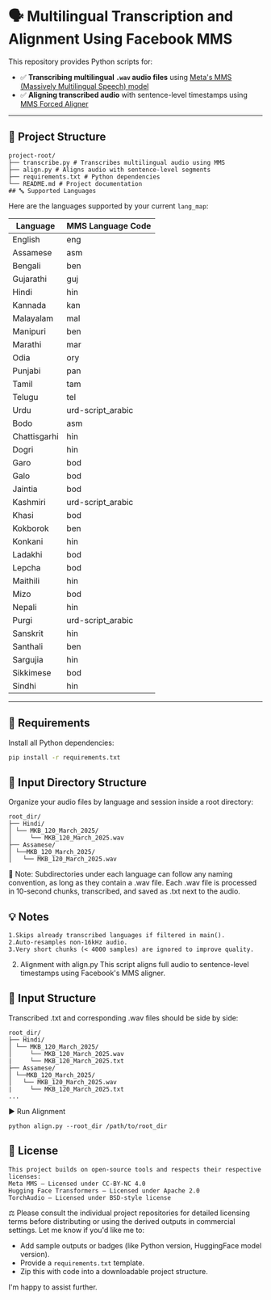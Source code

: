 # 🗣️ Multilingual Transcription and Alignment Using Facebook MMS

This repository provides Python scripts for:

- ✅ **Transcribing multilingual `.wav` audio files** using [Meta's MMS (Massively Multilingual Speech) model](https://huggingface.co/facebook/mms-1b-all)
- ✅ **Aligning transcribed audio** with sentence-level timestamps using [MMS Forced Aligner](https://github.com/facebookresearch/seamless_communication)

---
## 📁 Project Structure
```text
project-root/
├── transcribe.py # Transcribes multilingual audio using MMS
├── align.py # Aligns audio with sentence-level segments
├── requirements.txt # Python dependencies
└── README.md # Project documentation
## 🔤 Supported Languages
```
Here are the languages supported by your current `lang_map`:

| Language       | MMS Language Code      |
|----------------|------------------------|
| English        | eng                    |
| Assamese       | asm                    |
| Bengali        | ben                    |
| Gujarathi      | guj                    |
| Hindi          | hin                    |
| Kannada        | kan                    |
| Malayalam      | mal                    |
| Manipuri       | ben                    |
| Marathi        | mar                    |
| Odia           | ory                    |
| Punjabi        | pan                    |
| Tamil          | tam                    |
| Telugu         | tel                    |
| Urdu           | urd-script_arabic      |
| Bodo           | asm                    |
| Chattisgarhi   | hin                    |
| Dogri          | hin                    |
| Garo           | bod                    |
| Galo           | bod                    |
| Jaintia        | bod                    |
| Kashmiri       | urd-script_arabic      |
| Khasi          | bod                    |
| Kokborok       | ben                    |
| Konkani        | hin                    |
| Ladakhi        | bod                    |
| Lepcha         | bod                    |
| Maithili       | hin                    |
| Mizo           | bod                    |
| Nepali         | hin                    |
| Purgi          | urd-script_arabic      |
| Sanskrit       | hin                    |
| Santhali       | ben                    |
| Sargujia       | hin                    |
| Sikkimese      | bod                    |
| Sindhi         | hin                    |

---

## 🧰 Requirements

Install all Python dependencies:

```bash
pip install -r requirements.txt
```
## 📂 Input Directory Structure
Organize your audio files by language and session inside a root directory:
```text 
root_dir/
├── Hindi/
│ └── MKB_120_March_2025/
│     └── MKB_120_March_2025.wav
├── Assamese/
│ └──MKB_120_March_2025/
│   └── MKB_120_March_2025.wav
``` 
📝 Note: Subdirectories under each language can follow any naming convention, as long as they contain a .wav file.
Each .wav file is processed in 10-second chunks, transcribed, and saved as .txt next to the audio.

## 💡 Notes
    1.Skips already transcribed languages if filtered in main().
    2.Auto-resamples non-16kHz audio.
    3.Very short chunks (< 4000 samples) are ignored to improve quality.
2. Alignment with align.py
This script aligns full audio to sentence-level timestamps using Facebook's MMS aligner.

## 📂 Input Structure
Transcribed .txt and corresponding .wav files should be side by side:
```text
root_dir/
├── Hindi/
│ └── MKB_120_March_2025/
│     └── MKB_120_March_2025.wav
|     └── MKB_120_March_2025.txt
├── Assamese/
│ └──MKB_120_March_2025/
│   └── MKB_120_March_2025.wav
|     └── MKB_120_March_2025.txt
...
```
▶️ Run Alignment
```text
python align.py --root_dir /path/to/root_dir
```
## 📎 License
```text
This project builds on open-source tools and respects their respective licenses:
Meta MMS — Licensed under CC-BY-NC 4.0
Hugging Face Transformers — Licensed under Apache 2.0
TorchAudio — Licensed under BSD-style license
```
⚖️ Please consult the individual project repositories for detailed licensing terms before distributing or using the derived outputs in commercial settings.
Let me know if you'd like me to:
- Add sample outputs or badges (like Python version, HuggingFace model version).
- Provide a `requirements.txt` template.
- Zip this with code into a downloadable project structure.

I'm happy to assist further.

